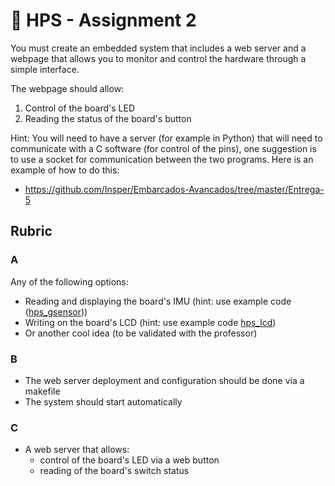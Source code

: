# 🔔 HPS - Assignment 2

You must create an embedded system that includes a web server and a webpage that allows you to monitor and control the hardware through a simple interface.

The webpage should allow:

1. Control of the board's LED
1. Reading the status of the board's button

Hint: You will need to have a server (for example in Python) that will need to communicate with a C software (for control of the pins), one suggestion is to use a socket for communication between the two programs. Here is an example of how to do this:

- https://github.com/Insper/Embarcados-Avancados/tree/master/Entrega-5

## Rubric

### A

Any of the following options:

- Reading and displaying the board's IMU (hint: use example code ([hps_gsensor](https://github.com/Insper/DE10-Standard-v.1.3.0-SystemCD/tree/master/Demonstration/SoC/hps_gsensor)))
- Writing on the board's LCD (hint: use example code [hps_lcd](https://github.com/Insper/DE10-Standard-v.1.3.0-SystemCD/tree/master/Demonstration/SoC/hps_lcd))
- Or another cool idea (to be validated with the professor)

### B

- The web server deployment and configuration should be done via a makefile 
- The system should start automatically

### C

- A web server that allows:
    - control of the board's LED via a web button
    - reading of the board's switch status
